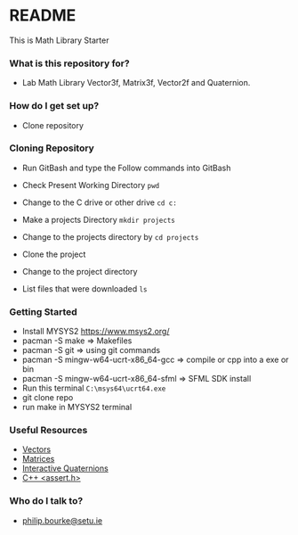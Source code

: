 # README #

This is Math Library Starter

### What is this repository for? ###

* Lab Math Library Vector3f, Matrix3f, Vector2f and Quaternion.

### How do I get set up? ###

* Clone repository

### Cloning Repository ###
* Run GitBash and type the Follow commands into GitBash

* Check Present Working Directory `pwd`

* Change to the C drive or other drive `cd c:`

* Make a projects Directory `mkdir projects`

* Change to the projects directory by `cd projects`

* Clone the project

* Change to the project directory

* List files that were downloaded `ls`

### Getting Started ###
* Install MYSYS2 https://www.msys2.org/
* pacman -S make => Makefiles
* pacman -S git => using git commands
* pacman -S mingw-w64-ucrt-x86_64-gcc => compile or cpp into a exe or bin
* pacman -S mingw-w64-ucrt-x86_64-sfml => SFML SDK install
* Run this terminal `C:\msys64\ucrt64.exe`
* git clone repo
* run make in MYSYS2 terminal

### Useful Resources ###

* [Vectors](https://www.khanacademy.org/math/algebra-home#alg-vectors)
* [Matrices](https://www.khanacademy.org/math/algebra-home#alg-matrices)
* [Interactive Quaternions](https://eater.net/quaternions/)
* [C++ <assert.h>](https://en.cppreference.com/w/cpp/error/assert)

### Who do I talk to? ###

* philip.bourke@setu.ie
